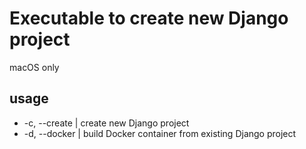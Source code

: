 # Executable to create new Django project
macOS only

## usage
- -c, --create | create new Django project 
- -d, --docker | build Docker container from existing Django project
